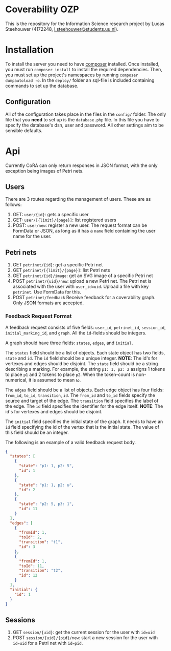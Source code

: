 # Coverability OZP
This is the repository for the Information Science research project by
Lucas Steehouwer (4172248, l.steehouwer@students.uu.nl).

# Installation
To install the server you need to have
[composer](https://www.getcomposer.org "get composer") installed. Once
installed, you must run `composer install` to install the required
dependencies. Then, you must set up the project's namespaces by
running `composer dumpautoload -o`. In the `deploy/` folder an
sql-file is included containing commands to set up the database.

## Configuration 
All of the configuration takes place in the files in the `config/`
folder. The only file that you **need** to set up is the
`database.php` file. In this file you have to specify the database's
dsn, user and password. All other settings aim to be sensible
defaults.

# Api
Currently CoRA can only return responses in JSON format, with the only
exception being images of Petri nets.

## Users
There are 3 routes regarding the management of users. These are as
follows:

1. GET: `user/{id}`: gets a specific user
2. GET: `user/[{limit}/{page}]`: list registered users
3. POST: `user/new`: register a new user. The request format can be
   FormData or JSON, as long as it has a `name` field containing the
   user name for the user.

## Petri nets
1. GET `petrinet/{id}`: get a specific Petri net
2. GET `petrinet/[{limit}/{page}]`: list Petri nets
3. GET `petrinet/{id}/image`: get an SVG image of a specific Petri net
4. POST `petrinet/{uid}/new`: upload a new Petri net. The Petri net is
   associated with the user with `user_id=uid`. Upload a file with key
   `petrinet`. Use FormData for this.
5. POST `petrinet/feedback` Receive feedback for a coverability
   graph. Only JSON formats are accepted.
   
### Feedback Request Format
A feedback request consists of five fields: `user_id`, `petrinet_id`,
`session_id`, `initial_marking_id`, and `graph`. All the `id`-fields
should be integers.

A graph should have three fields: `states`, `edges`, and
`initial`. 

The `states` field should be a list of objects. Each state
object has two fields, `state` and `id`. The `id` field should be a
unique integer. **NOTE**: The id's for vertexes and edges should be
disjoint. The `state` field should be a string describing a
marking. For example, the string `p1: 1, p2: 2` assigns 1 tokens to
place `p1` and 2 tokens to place `p2`. When the token-count is
non-numerical, it is assumed to mean ω.

The `edges` field should be a list of objects. Each edge object has
four fields: `from_id`, `to_id`, `transition`, `id`. The `from_id` and
`to_id` fields specify the source and target of the edge. The
`transition` field specifies the label of the edge. The `id` field
specifies the identifier for the edge itself. **NOTE**: The id's for
vertexes and edges should be disjoint.

The `initial` field specifies the initial state of the graph. It needs
to have an `id` field specifying the id of the vertex that is the
initial state. The value of this field should be an integer.

The following is an example of a valid feedback request body.
```json
{
  "states": [
    {
      "state": "p1: 1, p2: 5",
      "id": 1
    },
    {
      "state": "p1: 1, p2: ω",
      "id": 2
    },
    {
      "state": "p2: 5, p3: 1",
      "id": 11
    }
  ],
  "edges": [
    {
      "fromId": 1,
      "toId": 2,
      "transition": "t1",
      "id": 3
    },
    {
      "fromId": 1,
      "toId": 11,
      "transition": "t2",
      "id": 12
    }
  ],
  "initial": {
    "id": 1
  }
}
```

## Sessions
1. GET `session/{uid}`: get the current session for the user with
   `id=uid`
2. POST `session/{uid}/{pid}/new`: start a new session for the user
   with `id=uid` for a Petri net with `id=pid`.
